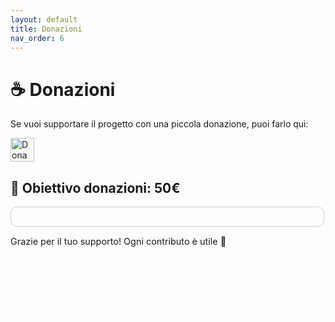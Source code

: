 ```yaml
---
layout: default
title: Donazioni
nav_order: 6
---
```


# ☕ Donazioni

Se vuoi supportare il progetto con una piccola donazione, puoi farlo qui:

<a href="https://paypal.me/MarcoMarino747" target="_blank">
  <img src="https://www.paypalobjects.com/webstatic/en_US/i/buttons/PP_logo_h_150x38.png" alt="Dona con PayPal" style="height: 38px;">
</a>

<h2>🎯 Obiettivo donazioni: 50€</h2>


<div style="border: 1px solid #ccc; border-radius: 10px; width: 100%; max-width: 500px; height: 30px; margin-bottom: 10px;">
  <div style="width: 0%; height: 100%; background-color: #28a745; border-radius: 10px; text-align: center; color: white; font-weight: bold; line-height: 30px;">
    0€ / 50€
  </div>
</div>

<p style="font-size: 0.9rem;">Grazie per il tuo supporto! Ogni contributo è utile 💚</p>

